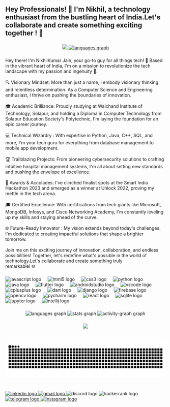 <h2 align="left">Hey Professionals! 👋 I'm Nikhil, a technology enthusiast from the bustling heart of India.Let's collaborate and create something exciting together !  🚀</h2>

###
<div align="center">
<a href="https://github.com/Jain-nikhilkumar">
    <img src="https://github-stats-alpha.vercel.app/api?username=Jain-nikhilkumar&cc=22272e&tc=37BCF6&ic=fff&bc=0000">
    

  <img src="https://github-readme-stats.vercel.app/api/top-langs?username=Jain-nikhilkumar&locale=en&hide_title=false&layout=compact&card_width=320&langs_count=5&theme=github_dark&hide_border=false" height="150" alt="languages graph"  />
</a>
</div>





###
<p align="left">Hey there! I'm NikhilKumar Jain, your go-to guy for all things tech! 🚀 Based in the vibrant heart of India, I'm on a mission to revolutionize the tech landscape with my passion and ingenuity 🌟.<br><br>🔍 Visionary Mindset: More than just a name, I embody visionary thinking and relentless determination. As a Computer Science and Engineering enthusiast, I thrive on pushing the boundaries of innovation.<br><br>🎓 Academic Brilliance: Proudly studying at Walchand Institute of Technology, Solapur, and holding a Diploma in Computer Technology from Solapur Education Society's Polytechnic, I'm laying the foundation for an epic career journey.<br><br>💻 Technical Wizardry : With expertise in Python, Java, C++, SQL, and more, I'm your tech guru for everything from database management to mobile app development.<br><br>🏆 Trailblazing Projects: From pioneering cybersecurity solutions to crafting intuitive hospital management systems, I'm all about setting new standards and pushing the envelope of excellence.<br><br>🥇 Awards & Accolades: I've clinched finalist spots at the Smart India Hackathon 2023 and emerged as a winner at Unlock 2022, proving my mettle in the tech arena.<br><br>🎓 Certified Excellence: With certifications from tech giants like Microsoft, MongoDB, Infosys, and Cisco Networking Academy, I'm constantly leveling up my skills and staying ahead of the curve.<br><br>🌐 Future-Ready Innovator : My vision extends beyond today's challenges. I'm dedicated to creating impactful solutions that shape a brighter tomorrow.<br><br>Join me on this exciting journey of innovation, collaboration, and endless possibilities! Together, let's redefine what's possible in the world of technology.Let's collaborate and create something truly <br>remarkable! 🌐</p>

###

<div align="left">
  <img src="https://cdn.jsdelivr.net/gh/devicons/devicon/icons/javascript/javascript-original.svg" height="35" alt="javascript logo"  />
  <img width="12" />
  <img src="https://cdn.jsdelivr.net/gh/devicons/devicon/icons/html5/html5-original.svg" height="35" alt="html5 logo"  />
  <img width="12" />
  <img src="https://cdn.jsdelivr.net/gh/devicons/devicon/icons/css3/css3-original.svg" height="35" alt="css3 logo"  />
  <img width="12" />
  <img src="https://cdn.jsdelivr.net/gh/devicons/devicon/icons/python/python-original.svg" height="35" alt="python logo"  />
  <img width="12" />
  <img src="https://cdn.jsdelivr.net/gh/devicons/devicon/icons/java/java-original.svg" height="35" alt="java logo"  />
  <img width="12" />
  <img src="https://cdn.jsdelivr.net/gh/devicons/devicon/icons/flutter/flutter-original.svg" height="35" alt="flutter logo"  />
  <img width="12" />
  <img src="https://cdn.jsdelivr.net/gh/devicons/devicon/icons/androidstudio/androidstudio-original.svg" height="35" alt="androidstudio logo"  />
  <img width="12" />
  <img src="https://cdn.jsdelivr.net/gh/devicons/devicon/icons/vscode/vscode-original.svg" height="35" alt="vscode logo"  />
  <img width="12" />
  <img src="https://cdn.jsdelivr.net/gh/devicons/devicon/icons/cplusplus/cplusplus-original.svg" height="35" alt="cplusplus logo"  />
  <img width="12" />
  <img src="https://cdn.jsdelivr.net/gh/devicons/devicon/icons/dart/dart-original.svg" height="35" alt="dart logo"  />
  <img width="12" />
  <img src="https://cdn.jsdelivr.net/gh/devicons/devicon/icons/django/django-plain.svg" height="35" alt="django logo"  />
  <img width="12" />
  <img src="https://cdn.jsdelivr.net/gh/devicons/devicon/icons/firebase/firebase-plain.svg" height="35" alt="firebase logo"  />
  <img width="12" />
  <img src="https://cdn.jsdelivr.net/gh/devicons/devicon/icons/opencv/opencv-original.svg" height="35" alt="opencv logo"  />
  <img width="12" />
  <img src="https://cdn.jsdelivr.net/gh/devicons/devicon/icons/pycharm/pycharm-original.svg" height="35" alt="pycharm logo"  />
  <img width="12" />
  <img src="https://cdn.jsdelivr.net/gh/devicons/devicon/icons/react/react-original.svg" height="35" alt="react logo"  />
  <img width="12" />
  <img src="https://cdn.jsdelivr.net/gh/devicons/devicon/icons/sqlite/sqlite-original.svg" height="35" alt="sqlite logo"  />
  <img width="12" />
  <img src="https://cdn.jsdelivr.net/gh/devicons/devicon/icons/jupyter/jupyter-original.svg" height="35" alt="jupyter logo"  />
  <img width="12" />
  <img src="https://cdn.jsdelivr.net/gh/devicons/devicon/icons/intellij/intellij-original.svg" height="35" alt="intellij logo"  />
</div>

###

<div align="center">
  <img src="https://github-readme-stats.vercel.app/api/top-langs?username=Jain-nikhilkumar&locale=en&hide_title=false&layout=compact&card_width=320&langs_count=5&theme=github_dark&hide_border=false&order=2" height="170" alt="languages graph"  />
  <img src="https://github-readme-stats.vercel.app/api?username=Jain-nikhilkumar&hide_title=false&hide_rank=false&show_icons=true&include_all_commits=true&count_private=true&disable_animations=false&theme=github_dark&locale=en&hide_border=false" height="150" alt="stats graph"  />
  <img src="https://github-readme-activity-graph.vercel.app/graph?username=Jain-nikhilkumar&radius=16&theme=github-dark&area=true&order=5" height="300" alt="activity-graph graph"  />
</div>


###

<div align="center">
  <img height="380" src="https://i.pinimg.com/564x/b0/4d/64/b04d64414c32dc86a24532fbcf08c6f4.jpg"  />
</div>

###

<br clear="both">

<img src="https://raw.githubusercontent.com/Jain-nikhilkumar/Jain-nikhilkumar/output/snake.svg" alt="Snake animation" />

###

<br clear="both">

<div align="left">
  <a href="https://www.linkedin.com/in/nikhilkumar-jain2411/" target="_blank">
    <img src="https://img.shields.io/static/v1?message=LinkedIn&logo=linkedin&label=&color=0077B5&logoColor=white&labelColor=&style=for-the-badge" height="35" alt="linkedin logo"  />
  </a>
  <a href="nikhilkumarjain28@gmail.com" target="_blank">
    <img src="https://img.shields.io/static/v1?message=Gmail&logo=gmail&label=&color=D14836&logoColor=white&labelColor=&style=for-the-badge" height="35" alt="gmail logo"  />
  </a>
  <img src="https://img.shields.io/static/v1?message=Discord&logo=discord&label=&color=7289DA&logoColor=white&labelColor=&style=for-the-badge" height="35" alt="discord logo"  />
  <img src="https://img.shields.io/static/v1?message=HackerRank&logo=hackerrank&label=&color=2EC866&logoColor=white&labelColor=&style=for-the-badge" height="35" alt="hackerrank logo"  />
  <a href="https://t.me/NikhilkumarJ_2411" target="_blank">
    <img src="https://img.shields.io/static/v1?message=Telegram&logo=telegram&label=&color=2CA5E0&logoColor=white&labelColor=&style=for-the-badge" height="35" alt="telegram logo"  />
  </a>
  <a href="https://www.instagram.com/jain_nikhilkumar/" target="_blank">
    <img src="https://img.shields.io/static/v1?message=Instagram&logo=instagram&label=&color=E4405F&logoColor=white&labelColor=&style=for-the-badge" height="35" alt="instagram logo"  />
  </a>
</div>

###
